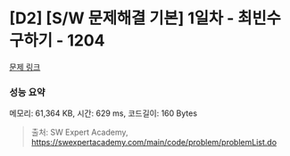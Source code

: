 # [D2] [S/W 문제해결 기본] 1일차 - 최빈수 구하기 - 1204 

[문제 링크](https://swexpertacademy.com/main/code/problem/problemDetail.do?contestProbId=AV13zo1KAAACFAYh) 

### 성능 요약

메모리: 61,364 KB, 시간: 629 ms, 코드길이: 160 Bytes



> 출처: SW Expert Academy, https://swexpertacademy.com/main/code/problem/problemList.do